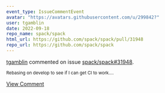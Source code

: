```yaml
---
event_type: IssueCommentEvent
avatar: "https://avatars.githubusercontent.com/u/299842?"
user: tgamblin
date: 2022-09-18
repo_name: spack/spack
html_url: https://github.com/spack/spack/pull/31948
repo_url: https://github.com/spack/spack
---
```


<a href='https://github.com/tgamblin' target='_blank'>tgamblin</a> commented on issue <a href='https://github.com/spack/spack/pull/31948' target='_blank'>spack/spack#31948</a>.

<small>Rebasing on develop to see if I can get CI to work....</small>

<a href='https://github.com/spack/spack/pull/31948' target='_blank'>View Comment</a>